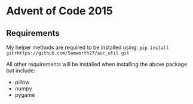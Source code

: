 # Advent of Code 2015

## Requirements

My helper methods are required to be installed using:
`pip install git+https://github.com/Samworth27/aoc_util.git`

All other requirements will be installed when installing the above package but include:

- pillow
- numpy
- pygame

